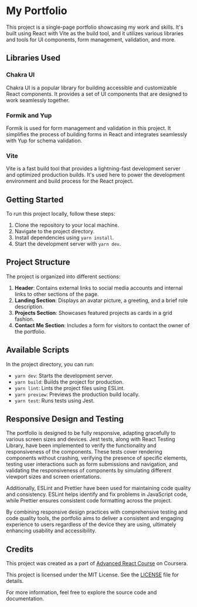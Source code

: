 # My Portfolio

This project is a single-page portfolio showcasing my work and skills. It's built using React with Vite as the build tool, and it utilizes various libraries and tools for UI components, form management, validation, and more.

## Libraries Used

### Chakra UI
Chakra UI is a popular library for building accessible and customizable React components. It provides a set of UI components that are designed to work seamlessly together.

### Formik and Yup
Formik is used for form management and validation in this project. It simplifies the process of building forms in React and integrates seamlessly with Yup for schema validation.

### Vite
Vite is a fast build tool that provides a lightning-fast development server and optimized production builds. It's used here to power the development environment and build process for the React project.

## Getting Started

To run this project locally, follow these steps:

1. Clone the repository to your local machine.
2. Navigate to the project directory.
3. Install dependencies using `yarn install`.
4. Start the development server with `yarn dev`.

## Project Structure

The project is organized into different sections:

1. **Header**: Contains external links to social media accounts and internal links to other sections of the page.
2. **Landing Section**: Displays an avatar picture, a greeting, and a brief role description.
3. **Projects Section**: Showcases featured projects as cards in a grid fashion.
4. **Contact Me Section**: Includes a form for visitors to contact the owner of the portfolio.

## Available Scripts

In the project directory, you can run:

- `yarn dev`: Starts the development server.
- `yarn build`: Builds the project for production.
- `yarn lint`: Lints the project files using ESLint.
- `yarn preview`: Previews the production build locally.
- `yarn test`: Runs tests using Jest.

## Responsive Design and Testing

The portfolio is designed to be fully responsive, adapting gracefully to various screen sizes and devices. Jest tests, along with React Testing Library, have been implemented to verify the functionality and responsiveness of the components. These tests cover rendering components without crashing, verifying the presence of specific elements, testing user interactions such as form submissions and navigation, and validating the responsiveness of components by simulating different viewport sizes and screen orientations.

Additionally, ESLint and Prettier have been used for maintaining code quality and consistency. ESLint helps identify and fix problems in JavaScript code, while Prettier ensures consistent code formatting across the project.

By combining responsive design practices with comprehensive testing and code quality tools, the portfolio aims to deliver a consistent and engaging experience to users regardless of the device they are using, ultimately enhancing usability and accessibility.

## Credits

This project was created as a part of [Advanced React Course](https://www.coursera.org/learn/advanced-react/home/welcome) on Coursera.

This project is licensed under the MIT License. See the [LICENSE](LICENSE) file for details.

For more information, feel free to explore the source code and documentation.

